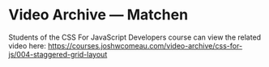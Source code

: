 # Video Archive — Matchen

Students of the CSS For JavaScript Developers course can view the related video here:
https://courses.joshwcomeau.com/video-archive/css-for-js/004-staggered-grid-layout
